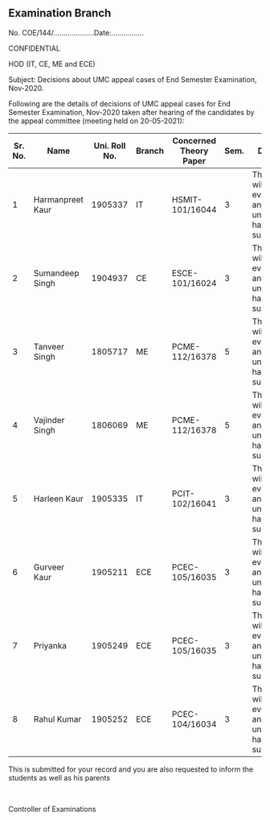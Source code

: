 ## Examination Branch

No. COE/144/....................Date:................

CONFIDENTIAL

HOD (IT, CE, ME and ECE)

Subject:   Decisions about UMC appeal cases of End Semester Examination, Nov-2020.

Following are the details of decisions of UMC appeal cases for End Semester Examination, Nov-2020 taken after hearing of the candidates by the appeal committee (meeting held on 20-05-2021):

|   Sr. No. | Name             | Uni. Roll No. | Branch | Concerned Theory Paper | Sem. | Decision                                                         |
|-----------|------------------|---------------|--------|------------------------|------|------------------------------------------------------------------|
| 1         | Harmanpreet Kaur | 1905337       | IT     | HSMIT-101/16044        | 3    | The sheet will be evaluated and undertaking has to be submitted. |
| 2         | Sumandeep Singh  | 1904937       | CE     | ESCE-101/16024         | 3    | The sheet will be evaluated and undertaking has to be submitted. |
| 3         | Tanveer Singh    | 1805717       | ME     | PCME-112/16378         | 5    | The sheet will be evaluated and undertaking has to be submitted. |
| 4         | Vajinder Singh   | 1806069       | ME     | PCME-112/16378         | 5    | The sheet will be evaluated and undertaking has to be submitted. |
| 5         | Harleen Kaur     | 1905335       | IT     | PCIT-102/16041         | 3    | The sheet will be evaluated and undertaking has to be submitted. |
| 6         | Gurveer Kaur     | 1905211       | ECE    | PCEC-105/16035         | 3    | The sheet will be evaluated and undertaking has to be submitted. |
| 7         | Priyanka         | 1905249       | ECE    | PCEC-105/16035         | 3    | The sheet will be evaluated and undertaking has to be submitted. |
| 8         | Rahul Kumar      | 1905252       | ECE    | PCEC-104/16034         | 3    | The sheet will be evaluated and undertaking has to be submitted. |


This is submitted for your record and you are also requested to inform the students as well as his parents


</BR>

Controller of Examinations
 
